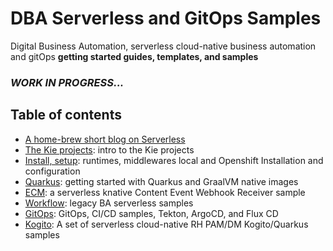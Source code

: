 # DBA Serverless and GitOps Samples

Digital Business Automation, serverless cloud-native business automation and gitOps **getting started guides, templates, and samples**

### *WORK IN PROGRESS...*

## Table of contents

- [A home-brew short blog on Serverless](https://community.ibm.com/community/user/automation/blogs/allen-chan1/2022/06/16/42-serverless)
- [The Kie projects](kie): intro to the Kie projects
- [Install, setup](_install-setup/README.md): runtimes, middlewares local and Openshift Installation and configuration
- [Quarkus](quarkus): getting started with Quarkus and GraalVM native images
- [ECM](ecm): a serverless knative Content Event Webhook Receiver sample
- [Workflow](workflow): legacy BA serverless samples
- [GitOps](gitops): GitOps, CI/CD samples, Tekton, ArgoCD, and Flux CD
- [Kogito](kogito): A set of serverless cloud-native RH PAM/DM Kogito/Quarkus samples